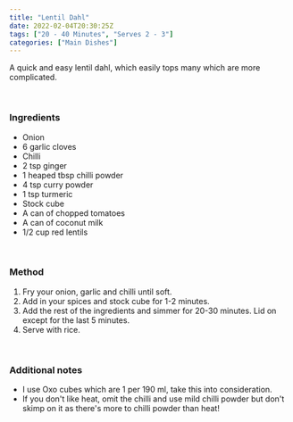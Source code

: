 ```yaml
---
title: "Lentil Dahl"
date: 2022-02-04T20:30:25Z
tags: ["20 - 40 Minutes", "Serves 2 - 3"]
categories: ["Main Dishes"]
---
```

A quick and easy lentil dahl, which easily tops many which are more complicated.
&nbsp;

&nbsp;
### Ingredients
* Onion
* 6 garlic cloves
* Chilli
* 2 tsp ginger
* 1 heaped tbsp chilli powder
* 4 tsp curry powder
* 1 tsp turmeric
* Stock cube
* A can of chopped tomatoes
* A can of coconut milk
* 1/2 cup red lentils
&nbsp;

&nbsp;
### Method
1. Fry your onion, garlic and chilli until soft.
2. Add in your spices and stock cube for 1-2 minutes.
3. Add the rest of the ingredients and simmer for 20-30 minutes. Lid on except for the last 5 minutes.
4. Serve with rice.
&nbsp;

&nbsp;
### Additional notes
* I use Oxo cubes which are 1 per 190 ml, take this into consideration.
* If you don't like heat, omit the chilli and use mild chilli powder but don't skimp on it as there's more to chilli powder than heat!


